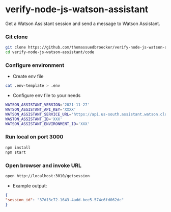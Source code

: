 # verify-node-js-watson-assistant

Get a Watson Assistant session and send a message to Watson Assistant.

### Git clone

```sh
git clone https://github.com/thomassuedbroecker/verify-node-js-watson-assistant.git
cd verify-node-js-watson-assistant/code
```

### Configure environment

* Create env file

```sh
cat .env-template > .env
```

* Configure env file to your needs

```sh
WATSON_ASSISTANT_VERSION='2021-11-27'
WATSON_ASSISTANT_API_KEY='XXXX'
WATSON_ASSISTANT_SERVICE_URL='https://api.us-south.assistant.watson.cloud.ibm.com'
WASTON_ASSISTANT_ID='XXX'
WATSON_ASSISTANT_ENVIRONMENT_ID='XXX'
```

### Run local on port 3000

```sh
npm install
npm start
```

### Open browser and invoke URL

```sh
open http://localhost:3010/getsession
```

* Example output:

```json
{
"session_id": "37d13c72-1643-4add-bee5-574c6fd062dc"
}
```


